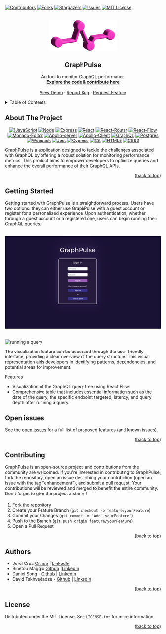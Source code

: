 
<!-- <a name="readme-top"></a> -->
<div id="readme-top"></div>

<!-- PROJECT SHIELDS -->
<!--
*** I'm using markdown "reference style" links for readability.
*** Reference links are enclosed in brackets [ ] instead of parentheses ( ).
*** See the bottom of this document for the declaration of the reference variables
*** for contributors-url, forks-url, etc. This is an optional, concise syntax you may use.
*** https://www.markdownguide.org/basic-syntax/#reference-style-links
-->

[![Contributors][contributors-shield]][contributors-url]
[![Forks][forks-shield]][forks-url]
[![Stargazers][stars-shield]][stars-url] 
[![Issues][issues-shield]][issues-url]
[![MIT License][license-shield]][license-url]



<!-- PROJECT LOGO -->
<br />
<div align="center">
  <a href="https://github.com/oslabs-beta/GraphPulse">
    <img src="src/client/assets/gp_logo.png" alt="graphpulse_logo" width="fit" height="100">
  </a>

  <h2 align="center">GraphPulse</h2>

  <p align="center">
    An tool to monitor GraphQL performance
    <br />
    <a href="https://github.com/oslabs-beta/GraphPulse"><strong>Explore the code & contribute here </strong></a>
    <br />
    <br />
    <a href="https://github.com/oslabs-beta/GraphPulse/#about-the-project">View Demo</a>
    ·
    <a href="https://github.com/oslabs-beta/GraphPulse/issues">Report Bug</a>
    ·
    <a href="https://github.com/oslabs-beta/GraphPulse">Request Feature</a>
  </p>
</div>


<!-- TABLE OF CONTENTS -->

<details>
  <summary>Table of Contents</summary>
  <ol>
    <li><a href="#about-the-project">About The Project</a></li>
    <li><a href="#getting-started">Getting Started</a></li>
    <li><a href="#open-issues">Open issues</a></li>
    <li><a href="#contributing">Contributing</a></li>
    <li><a href="#authors">Authors</a></li>
    <li><a href="#license">License</a></li>
  </ol>
</details>


<!-- ABOUT THE PROJECT -->
## About The Project

<div align="center" width="100%">
            
[![!JavaScript][JavaScript]][JavaScript-url]
[![Node][Node.js]][Node-url]
[![Express][Express]][Express-url]
[![React][React.js]][React-url]
[![React-Router][React-Router]][ReactRouter-url]
[![React-Flow][React-Flow]][ReactFlow-url]
[![Monaco-Editor][Monaco-editor]][Monaco-editor-url]
[![Apollo-server][Apollo-server]][Apollo-server-url]
[![Apollo-Client][Apollo-Client]][Apollo-Client-url]
[![GraphQL][GraphQL]][GraphQl-url]
[![Postgres][Postgres]][Postgres-url]
[![Webpack][Webpack]][Webpack-url]
[![Jest][Jest]][Jest-url]
[![Cypress][Cypress]][Cypress-url]
[![Git][Git]][Git-url]
[![HTML5][HTML5]][HTML5-url]
[![CSS3][CSS3]][CSS3-url]

</div>




GraphPulse is a application designed to tackle the challenges associated with GraphQL by offering a robust solution for monitoring performance metrics. This product aims to empower developers to optimize queries and enhance the overall performance of their GraphQL APIs.



<p align="right">(<a href="#readme-top">back to top</a>)</p>



<!-- GETTING STARTED -->
## Getting Started


Getting started with GraphPulse is a straightforward process. Users have two options: they can either use GraphPulse with a guest account or register for a personalized experience. Upon authentication, whether through a guest account or a registered one, users can begin running their GraphQL queries. 


<br />
  <div align="center">
    <img alt="Logo" src="src/client/assets/GraphPulse_guest.png" width="1000" height="auto">
  </div>
<br />

![running a query](https://github.com/oslabs-beta/GraphPulse/blob/dev/splash-page/assets/GraphPulseGIF_1-min.gif)


The visualization feature can be accessed through the user-friendly interface, providing a clear overview of the query structure. This visual representation aids developers in identifying patterns, dependencies, and potential areas for improvement.

Features

- Visualization of the GraphQL query tree using React Flow. 
- Comprehensive table that includes essential information such as the date of the query, the specific endpoint targeted, latency, and query depth after running a query. 


<!-- OPEN ISSUES -->
## Open issues

See the [open issues](https://github.com/oslabs-beta/GraphPulse/issues) for a full list of proposed features (and known issues).

<p align="right">(<a href="#readme-top">back to top</a>)</p>


<!-- CONTRIBUTING -->
## Contributing

GraphPulse is an open-source project, and contributions from the community are welcomed. If you're interested in contributing to GraphPulse, fork the repository, open an issue describing your contribution (open an issue with the tag "enhancement"), and submit a pull request. Your contributions will be reviewed and merged to benefit the entire community. Don't forget to give the project a star ⭐️ ! 

1. Fork the repository
2. Create your Feature Branch (`git checkout -b feature/yourFeature`)
3. Commit your Changes (`git commit -m 'Add  yourFeature'`)
4. Push to the Branch (`git push origin feature/yourFeature`)
5. Open a Pull Request

<p align="right">(<a href="#readme-top">back to top</a>)</p>


<!-- AUTHORS -->
## Authors

  - Jerel Cruz [Github](https://github.com/jaycruz2905) | [LinkedIn](https://www.linkedin.com/in/jerel-cruz/)
 - Binetou Maggio [Github](https://github.com/bimaggio) |[LinkedIn](https://www.linkedin.com/in/binetou-maggio)
 - Daniel Song - [Github](https://github.com/djsong15) | [LinkedIn](https://www.linkedin.com/in/danieljsong/)
-  David Tskhvedadze - [Github](https://github.com/davidtskhvedadze) | [LinkedIn](Link)

<p align="right">(<a href="#readme-top">back to top</a>)</p>

<!-- LICENSE -->
## License

Distributed under the MIT License. See `LICENSE.txt` for more information.

<p align="right">(<a href="#readme-top">back to top</a>)</p>


<!-- MARKDOWN LINKS & IMAGES -->
<!-- https://www.markdownguide.org/basic-syntax/#reference-style-links -->
[contributors-shield]: https://img.shields.io/github/contributors/oslabs-beta/GraphPulse.svg?style=for-the-badge
[contributors-url]: https://github.com/oslabs-beta/GraphPulse/graphs/contributors
[forks-shield]: https://img.shields.io/github/forks/oslabs-beta/GraphPulse.svg?style=for-the-badge
[forks-url]: https://github.com/oslabs-beta/GraphPulse/network/members
[stars-shield]: https://img.shields.io/github/stars/oslabs-beta/GraphPulse.svg?style=for-the-badge
[stars-url]: https://github.com/oslabs-beta/GraphPulse/stargazers
[issues-shield]: https://img.shields.io/github/issues/oslabs-beta/GraphPulse.svg?style=for-the-badge
[issues-url]: https://github.com/open-source-labs/GraphPulse/issues
[license-shield]: https://img.shields.io/github/license/oslabs-beta/GraphPulse.svg?style=for-the-badge
[license-url]: https://github.com/oslabs-beta/GraphPulse/blob/master/LICENSE.txt
[React.js]: https://img.shields.io/badge/React-20232A?style=for-the-badge&logo=react&logoColor=61DAFB
[React-url]: https://reactjs.org/
[Bootstrap.com]: https://img.shields.io/badge/Bootstrap-563D7C?style=for-the-badge&logo=bootstrap&logoColor=white
[Bootstrap-url]: https://getbootstrap.com
[JQuery.com]: https://img.shields.io/badge/jQuery-0769AD?style=for-the-badge&logo=jquery&logoColor=white
[JQuery-url]: https://jquery.com 
[JavaScript]: https://img.shields.io/badge/javascript-%23323330.svg?style=for-the-badge&logo=javascript&logoColor=%23F7DF1E
[JavaScript-url]: https://www.javascript.com/
[Node.js]: https://img.shields.io/badge/node.js-6DA55F?style=for-the-badge&logo=node.js&logoColor=white
[Node-url]: https://nodejs.org/en/
[Express]: https://img.shields.io/badge/express.js-%23404d59.svg?style=for-the-badge&logo=express&logoColor=%2361DAFB
[Express-url]: https://expressjs.com/
[Postgres]: https://img.shields.io/badge/postgres-%23316192.svg?style=for-the-badge&logo=postgresql&logoColor=white
[Postgres-url]: https://img.shields.io/badge/postgres-%23316192.svg?style=for-the-badge&logo=postgresql&logoColor=white](https://www.postgresql.org/)
[Git]: https://img.shields.io/badge/git-%23F05033.svg?style=for-the-badge&logo=git&logoColor=white
[Git-url]: https://git-scm.com/
[Jest]: https://img.shields.io/badge/-Jest-%23C21325?style=for-the-badge&logo=jest&logoColor=white
[Jest-url]: https://jestjs.io/
[Cypress]: https://img.shields.io/badge/-Cypress-%2317202C?style=for-the-badge&logo=cypress&logoColor=white
[Cypress-url]: https://www.cypress.io/
[CSS3]: https://img.shields.io/badge/css3-%231572B6.svg?style=for-the-badge&logo=css3&logoColor=white
[CSS3-url]: https://www.w3schools.com/css/
[HTML5]: https://img.shields.io/badge/html5-%23E34F26.svg?style=for-the-badge&logo=html5&logoColor=white
[HTML5-url]: https://www.w3schools.com/html/
[D3]: https://img.shields.io/badge/d3-red?style=for-the-badge&logo=d3.js
[D3-url]: https://d3js.org
[React-Flow]: https://img.shields.io/badge/React_Flow-42a5f5?style=for-the-badge&logo=react&logoColor=white
[ReactFlow-url]: https://reactflow.dev/
[React-Router]: https://img.shields.io/badge/React_Router-CA4245?style=for-the-badge&logo=react-router&logoColor=white
[ReactRouter-url]: https://reactrouter.com/
[Monaco-Editor]: https://img.shields.io/badge/Monaco_Editor-007ACC?style=for-the-badge&logo=visual-studio-code&logoColor=white
[Monaco-Editor-url]: https://microsoft.github.io/monaco-editor/
[GraphQL]: https://img.shields.io/badge/GraphQL-E10098?style=for-the-badge&logo=graphql&logoColor=white
[GraphQL-url]: https://graphql.org/
[Apollo-server]: https://img.shields.io/badge/Apollo_Server-311C87?style=for-the-badge&logo=apollo&logoColor=white
[Apollo-server-url]: https://www.apollographql.com/docs/apollo-server/
[Apollo-Client]: https://img.shields.io/badge/Apollo_Client-311C87?style=for-the-badge&logo=apollo-graphql&logoColor=white
[Apollo-Client-url]: https://www.apollographql.com/docs/react/
[Webpack]: https://img.shields.io/badge/Webpack-8DD6F9?style=for-the-badge&logo=webpack&logoColor=white
[Webpack-url]: https://webpack.js.org/
